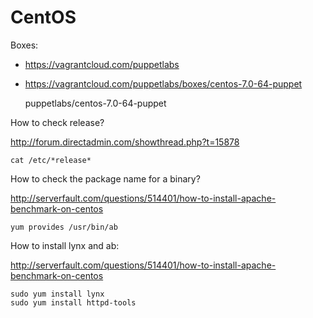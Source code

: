 CentOS
======

Boxes:

* https://vagrantcloud.com/puppetlabs
* https://vagrantcloud.com/puppetlabs/boxes/centos-7.0-64-puppet

    puppetlabs/centos-7.0-64-puppet

How to check release?

http://forum.directadmin.com/showthread.php?t=15878

    cat /etc/*release*

How to check the package name for a binary?

http://serverfault.com/questions/514401/how-to-install-apache-benchmark-on-centos

    yum provides /usr/bin/ab

How to install lynx and ab:

http://serverfault.com/questions/514401/how-to-install-apache-benchmark-on-centos

    sudo yum install lynx
    sudo yum install httpd-tools
